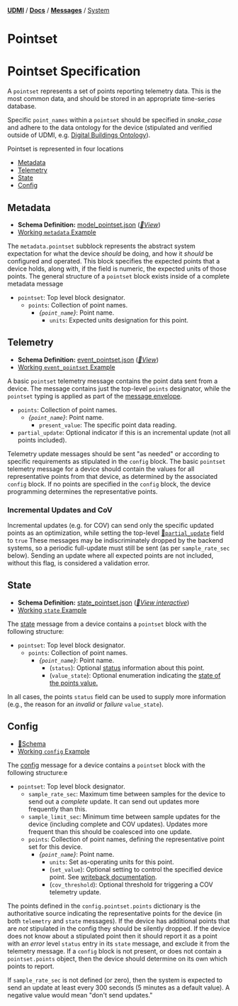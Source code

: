 [**UDMI**](../../) / [**Docs**](../) / [**Messages**](./) / [System](#)

# Pointset

# Pointset Specification

A `pointset` represents a set of points reporting telemetry data. This is the most common data, and should be stored in an appropriate time-series database.

Specific `point_names` within a `pointset` should be specified in _snake_case_ and adhere to the
data ontology for the device (stipulated and verified outside of UDMI, e.g. [Digital Buildings Ontology](https://github.com/google/digitalbuildings/tree/master/ontology)).


Pointset is represented in four locations
- [Metadata](#metadata)
- [Telemetry](#telemetry)
- [State](#state)
- [Config](#config)

## Metadata

- **Schema Definition:** [model_pointset.json](../../schema/model_pointset.json)
 ([_🧬View_](../../gencode/docs/metadata.html#pointset))
- [Working `metadata` Example](../../tests/metadata.tests/example.json)

The `metadata.pointset` subblock represents the abstract system expectation for what the device
_should_ be doing, and how it _should_ be configured and operated. This block specifies the
expected points that a device holds, along with, if the field is numeric, the expected units of those points.
The general structure of a `pointset` block exists inside of a complete
metadata message

* `pointset`: Top level block designator.
  * `points`: Collection of point names.
    * _{`point_name`}_: Point name.
      * `units`: Expected units designation for this point.

## Telemetry

- **Schema Definition:** [event_pointset.json](../../schema/event_pointset.json)
 ([_🧬View_](../../gencode/docs/event_pointset.html#points))
- [Working `event_pointset` Example](../../tests/event_pointset.tests/example.json)

A basic `pointset` telemetry message contains
the point data sent from a device. The message contains just the top-level `points` designator,
while the `pointset` typing is applied as part of the [message envelope](envelope.md).

* `points`: Collection of point names.
  * _{`point_name`}_: Point name.
    * `present_value`: The specific point data reading.
* `partial_update`: Optional indicator if this is an incremental update (not all points included).

Telemetry update messages should be sent "as needed" or according to specific requirements as
stipulated in the `config` block. The basic `pointset` telemetry message for a device should
contain the values for all representative points from that device, as determined by the associated
`config` block. If no points are specified in the `config` block, the device programming determines
the representative points.

### Incremental Updates and CoV

Incremental updates (e.g. for COV) can send only the specific updated points as an optimization,
while setting the top-level
[🧬`partial_update`](../../gencode/docs/event_pointset.html#partial_update) field to `true` These
messages may be indiscriminately dropped by the backend systems, so a periodic full-update must
still be sent (as per `sample_rate_sec` below). Sending an update where all expected points are not
included, without this flag, is considered a validation error.

## State

- **Schema Definition:** [state_pointset.json](../../schema/state_pointset.json)
 ([_🧬View interactive_](../../gencode/docs/state.html#pointset))
- [Working `state` Example](../../tests/state.tests/example.json)

The [state](state.md) message from a device contains a `pointset` block with the following
structure:

* `pointset`: Top level block designator.
  * `points`: Collection of point names.
    * _{`point_name`}_: Point name.
      * (`status`): Optional [status](status.md) information about this point.
      * (`value_state`): Optional enumeration indicating the 
        [state of the points value.](../specs/sequences/writeback.md#value_state)

In all cases, the points `status` field can be used to supply more information (e.g., the
reason for an _invalid_ or _failure_ `value_state`).

## Config

- [🧬Schema](../../gencode/docs/config.html#pointset)
- [Working `config` Example](../../tests/config.tests/writeback.json)

The [config](config.md) message for a device contains a `pointset`
block with the following structure:e

* `pointset`: Top level block designator.
  * `sample_rate_sec`: Maximum time between samples for the device to send out a _complete_
  update. It can send out updates more frequently than this.
  * `sample_limit_sec`: Minimum time between sample updates for the device (including complete
  and COV updates). Updates more frequent than this should be coalesced into one update.
  * `points`: Collection of point names, defining the representative point set for this device.
    * _{`point_name`}_: Point name.
      * `units`: Set as-operating units for this point.
      * (`set_value`): Optional setting to control the specified device point. See [writeback documentation](../specs/sequences/writeback.md).
      * (`cov_threshold`): Optional threshold for triggering a COV telemetry update.

The points defined in the `config.pointset.points` dictionary is the authoritative source
indicating the representative points for the device (in both `telemetry` and `state` messages). If
the device has additional points that are _not_ stipulated in the config they should be silently
dropped. If the device does not know about a stipulated point then it should report it as a
point with an _error_ level `status` entry in its `state` message, and exclude it from the telemetry message.
If a `config` block is not present, or does not contain a `pointset.points` object,
then the device should determine on its own which points to report.

If `sample_rate_sec` is not defined (or zero), then the system is expected to send an update at least every
300 seconds (5 minutes as a default value). A negative value would mean "don't send updates."
